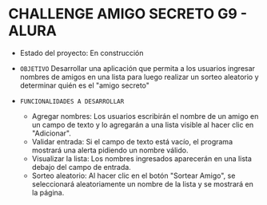 <h1> CHALLENGE AMIGO SECRETO G9 - ALURA </h1>

- Estado del proyecto: En construcción

- ``OBJETIVO``
  Desarrollar una aplicación que permita a los usuarios ingresar nombres de amigos en una lista para luego realizar un sorteo aleatorio y determinar quién es el "amigo secreto"

- ``FUNCIONALIDADES A DESARROLLAR``
  - Agregar nombres: Los usuarios escribirán el nombre de un amigo en un campo de texto y lo agregarán a una lista visible al hacer clic en "Adicionar".
  - Validar entrada: Si el campo de texto está vacío, el programa mostrará una alerta pidiendo un nombre válido.
  - Visualizar la lista: Los nombres ingresados aparecerán en una lista debajo del campo de entrada.
  - Sorteo aleatorio: Al hacer clic en el botón "Sortear Amigo", se seleccionará aleatoriamente un nombre de la lista y se mostrará en la página.
